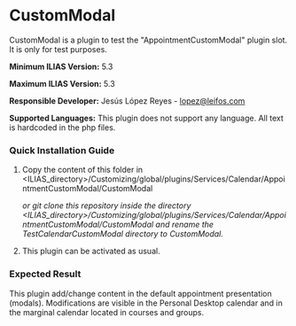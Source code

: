 # CustomModal

CustomModal is a plugin to test the "AppointmentCustomModal" plugin slot. It is only for test purposes.

**Minimum ILIAS Version:**
5.3

**Maximum ILIAS Version:**
5.3

**Responsible Developer:**
Jesús López Reyes - lopez@leifos.com

**Supported Languages:**
This plugin does not support any language. All text is hardcoded in the php files. 

### Quick Installation Guide
1. Copy the content of this folder in <ILIAS_directory>/Customizing/global/plugins/Services/Calendar/AppointmentCustomModal/CustomModal

    _or git clone this repository inside the directory <ILIAS_directory>/Customizing/global/plugins/Services/Calendar/AppointmentCustomModal/CustomModal
 and rename the TestCalendarCustomModal directory to CustomModal._
 2. This plugin can be activated as usual.


### Expected Result

This plugin add/change content in the default appointment presentation (modals).
Modifications are visible in the Personal Desktop calendar and in the marginal calendar located in courses and groups.

